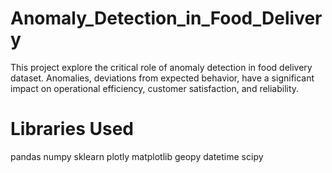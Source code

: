 # Anomaly_Detection_in_Food_Delivery
This project explore the critical role of anomaly detection in food delivery dataset. Anomalies, deviations from expected behavior, have a significant impact on operational efficiency, customer satisfaction, and reliability.
# Libraries Used
pandas
numpy
sklearn
plotly
matplotlib
geopy
datetime
scipy
